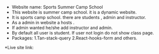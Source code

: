 * Website name: Sports Summer Camp School
* This website is summer camp school. it is a dynamic website.
* It is sports camp school. there are students , admin and instructor.
* As a admin in website a hosts .
* If admin wanted he/she add instructor and admin.
* By default all user is student. If user not login do not show class page.
* Packages: 
1.Tan-stack-query
2.React-hooks-form and others.

*Live site link: 
